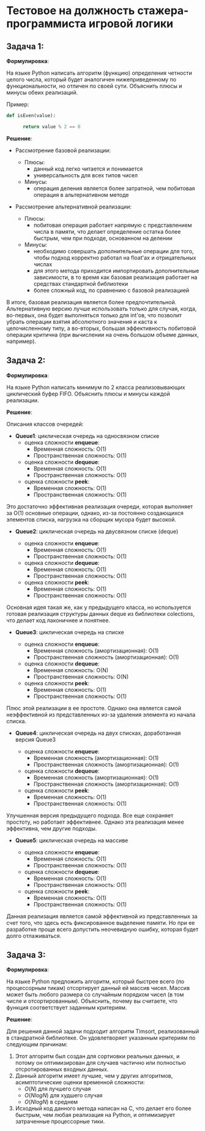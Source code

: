 # Тестовое на должность стажера-программиста игровой логики

## Задача 1:

**Формулировка**:

На языке Python написать алгоритм (функцию) определения четности целого числа, который будет аналогичен нижеприведенному по функциональности, но отличен по своей сути. Объяснить плюсы и минусы обеих реализаций. 

Пример: 

```python
def isEven(value):

      return value % 2 == 0
```
**Решение**:

- Рассмотрение базовой реализации:
    - Плюсы:
        - данный код легко читается и понимается
        - универсальность для всех типов чисел
    - Минусы:
        - операция деления является более затратной, чем побитовая операция в альтернативном методе
        
- Рассмотрение альтернативной реализации:
    - Плюсы:
        - побитовая операция работает напрямую с представлением числа в памяти, что делает определение остатка более быстрым, чем при подходе, основанном на делении
    - Минусы:
        - необходимо совершать дополнительные операции для того, чтобы подход корректно работал на float'ах и отрицательных числах
        - для этого метода приходится импортировать дополнительные зависимости, в то время как базовая реализация работает на средствах стандартной библиотеки
        - более сложный код, по сравнению с базовой реализацией

В итоге, базовая реализация является более предпочтительной. Альтернативную версию лучше использовать только для случая, когда, во-первых, она будет выполняться только для int'ов, что позволит убрать операции взятия абсолютного значения и каста к целочисленному типу, а во-вторых, большая эффективность побитовой операции критична (при вычислении на очень большом объеме данных, например).

## Задача 2:

**Формулировка**:

На языке Python написать минимум по 2 класса реализовывающих циклический буфер FIFO. Объяснить плюсы и минусы каждой реализации.

**Решение**:

Описания классов очередей:

- **Queue1**: циклическая очередь на односвязном списке
    - оценка сложности **enqueue**:
        - Временная сложность: O(1)
        - Пространственная сложность: O(1)
    - оценка сложности **dequeue**:
        - Временная сложность: O(1)
        - Пространственная сложность: O(1)
    - оценка сложности **peek**:
        - Временная сложность: O(1)
        - Пространственная сложность: O(1)
          
Это достаточно эффективная реализация очереди, которая выполняет за O(1) основные операции, однако, из-за постоянно создающихся элементов списка, нагрузка на сборщик мусора будет высокой.

- **Queue2**: циклическая очередь на двусвязном списке (deque)

    - оценка сложности **enqueue**:
        - Временная сложность: O(1)
        - Пространственная сложность: O(1)
    - оценка сложности **dequeue**:
        - Временная сложность: O(1)
        - Пространственная сложность: O(1)
    - оценка сложности **peek**:
        - Временная сложность: O(1)
        - Пространственная сложность: O(1)

Основная идея такая же, как у предыдущего класса, но используется готовая реализация структуры данных deque из библиотеки colections, что делает код лаконичнее и понятнее.

- **Queue3**: циклическая очередь на списке

    - оценка сложности **enqueue**:
        - Временная сложность (амортизационная): O(1)
        - Пространственная сложность (амортизационная): O(1)
    - оценка сложности **dequeue**:
        - Временная сложность: O(N)
        - Пространственная сложность: O(N)
    - оценка сложности **peek**:
        - Временная сложность: O(1)
        - Пространственная сложность: O(1)

Плюс этой реализации в ее простоте. Однако она является самой неэффективной из представленных из-за удаления элемента из начала списка.

- **Queue4**: циклическая очередь на двух списках, доработанная версия Queue3

    - оценка сложности **enqueue**:
        - Временная сложность (амортизационная): O(1)
        - Пространственная сложность (амортизационная): O(1)
    - оценка сложности **dequeue**:
        - Временная сложность (амортизационная): O(1)
        - Пространственная сложность (амортизационная): O(1)
    - оценка сложности **peek**:
        - Временная сложность: O(1)
        - Пространственная сложность: O(1)

Улучшенная версия предыдущего подхода. Все еще сохраняет простоту, но работает эффективнее. Однако эта реализация менее эффективна, чем другие подходы.

- **Queue5**: циклическая очередь на массиве

    - оценка сложности **enqueue**:
        - Временная сложность: O(1)
        - Пространственная сложность: O(1)
    - оценка сложности **dequeue**:
        - Временная сложность: O(1)
        - Пространственная сложность: O(1)
    - оценка сложности **peek**:
        - Временная сложность: O(1)
        - Пространственная сложность: O(1)

Данная реализация является самой эффективной из представленных за счет того, что здесь есть фиксированное выделение памяти. Но при ее разработке проще всего допустить неочевидную ошибку, которая будет долго отлаживаться.

## Задача 3: 

**Формулировка**:

На языке Python предложить алгоритм, который быстрее всего (по процессорным тикам) отсортирует данный ей массив чисел. Массив может быть любого размера со случайным порядком чисел (в том числе и отсортированным). Объяснить, почему вы считаете, что функция соответствует заданным критериям.

**Решение**:

Для решения данной задачи подходит алгоритм Timsort, реализованный в стандратной библиотеке. Он удовлетворяет указанным критериям по следующим причинам:

1. Этот алгоритм был создан для сортиовки реальных данных, и потому он оптимизирован для случаев частично или полностью отсротированных входных данных.
2. Данный алгоритм имеет лучшие, чем у других алгоритмов, асимптотические оценки временной сложности:
    - $O(N)$ для лучшего случая
    - $O(N log N)$ для худшего случая
    - $O(N log N)$ в среднем
3. Исходный код данного метода написан на C, что делает его более быстрым, чем любая реализация на Python, и оптимизирует затраченные процессорные тики.
